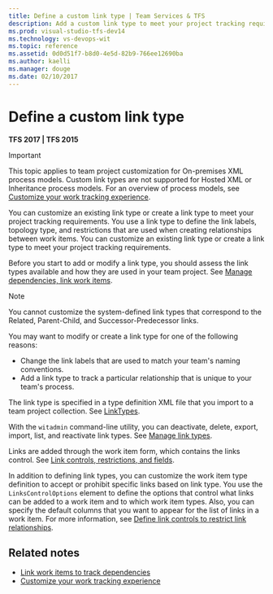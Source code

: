 ```yaml
---
title: Define a custom link type | Team Services & TFS
description: Add a custom link type to meet your project tracking requirements - Team Foundation Server (TFS)
ms.prod: visual-studio-tfs-dev14
ms.technology: vs-devops-wit
ms.topic: reference
ms.assetid: 0d0d51f7-b8d0-4e5d-82b9-766ee12690ba
ms.author: kaelli
ms.manager: douge
ms.date: 02/10/2017
---
```


# Define a custom link type


<b> TFS 2017 | TFS 2015 </b> 

>[!IMPORTANT]  
>This topic applies to team project customization for On-premises XML process models. Custom link types are not supported for Hosted XML or Inheritance process models. For an overview of process models, see [Customize your work tracking experience](../customize/customize-work.md). 


You can customize an existing link type or create a link type to meet your project tracking requirements. You use a link type to define the link labels, topology type, and restrictions that are used when creating relationships between work items.  You can customize an existing link type or create a link type to meet your project tracking requirements.  

Before you start to add or modify a link type, you should assess the link types available and how they are used in your team project. See [Manage dependencies, link work items](../track/link-work-items-support-traceability.md).  
  
> [!NOTE]  
>  You cannot customize the system-defined link types that correspond to the Related, Parent-Child, and Successor-Predecessor links.  
  
You may want to modify or create a link type for one of the following reasons:  
  
-   Change the link labels that are used to match your team's naming conventions.  
-   Add a link type to track a particular relationship that is unique to your team's process.  
  

The link type is specified in a type definition XML file that you import to a team project collection. See [LinkTypes](link-type-element-reference.md).  
  
With the `witadmin` command-line utility, you can deactivate, delete, export, import, list, and reactivate link types. See [Manage link types](witadmin/manage-link-types.md).  
  
Links are added through the work item form, which contains the links control. See [Link controls, restrictions, and fields](../track/linking-attachments.md).  
  
In addition to defining link types, you can customize the work item type definition to accept or prohibit specific links based on link type. You use the `LinksControlOptions` element to define the options that control what links can be added to a work item and to which work item types. Also, you can specify the default columns that you want to appear for the list of links in a work item. For more information, see [Define link controls to restrict link relationships](define-link-controls.md).  
  
## Related notes  
- [Link work items to track dependencies](../track/link-work-items-support-traceability.md)
- [Customize your work tracking experience](../customize/customize-work.md) 